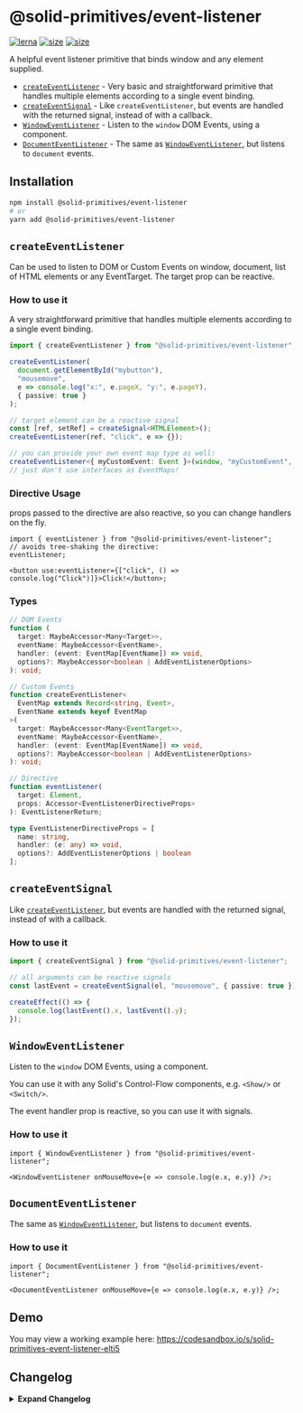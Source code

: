 # @solid-primitives/event-listener

[![lerna](https://img.shields.io/badge/maintained%20with-lerna-cc00ff.svg?style=for-the-badge)](https://lerna.js.org/)
[![size](https://img.shields.io/bundlephobia/minzip/@solid-primitives/event-listener?style=for-the-badge)](https://bundlephobia.com/package/@solid-primitives/event-listener)
[![size](https://img.shields.io/npm/v/@solid-primitives/event-listener?style=for-the-badge)](https://www.npmjs.com/package/@solid-primitives/event-listener)

A helpful event listener primitive that binds window and any element supplied.

- [`createEventListener`](#createEventListener) - Very basic and straightforward primitive that handles multiple elements according to a single event binding.
- [`createEventSignal`](#createEventListener) - Like `createEventListener`, but events are handled with the returned signal, instead of with a callback.
- [`WindowEventListener`](#WindowEventListener) - Listen to the `window` DOM Events, using a component.
- [`DocumentEventListener`](#DocumentEventListener) - The same as [`WindowEventListener`](#WindowEventListener), but listens to `document` events.

## Installation

```bash
npm install @solid-primitives/event-listener
# or
yarn add @solid-primitives/event-listener
```

## `createEventListener`

Can be used to listen to DOM or Custom Events on window, document, list of HTML elements or any EventTarget. The target prop can be reactive.

### How to use it

A very straightforward primitive that handles multiple elements according to a single event binding.

```ts
import { createEventListener } from "@solid-primitives/event-listener";

createEventListener(
  document.getElementById("mybutton"),
  "mousemove",
  e => console.log("x:", e.pageX, "y:", e.pageY),
  { passive: true }
);

// target element can be a reactive signal
const [ref, setRef] = createSignal<HTMLElement>();
createEventListener(ref, "click", e => {});

// you can provide your own event map type as well:
createEventListener<{ myCustomEvent: Event }>(window, "myCustomEvent", () => console.log("yup!"));
// just don't use interfaces as EventMaps!
```

### Directive Usage

props passed to the directive are also reactive, so you can change handlers on the fly.

```tsx
import { eventListener } from "@solid-primitives/event-listener";
// avoids tree-shaking the directive:
eventListener;

<button use:eventListener={["click", () => console.log("Click")]}>Click!</button>;
```

### Types

```ts
// DOM Events
function (
  target: MaybeAccessor<Many<Target>>,
  eventName: MaybeAccessor<EventName>,
  handler: (event: EventMap[EventName]) => void,
  options?: MaybeAccessor<boolean | AddEventListenerOptions>
): void;

// Custom Events
function createEventListener<
  EventMap extends Record<string, Event>,
  EventName extends keyof EventMap
>(
  target: MaybeAccessor<Many<EventTarget>>,
  eventName: MaybeAccessor<EventName>,
  handler: (event: EventMap[EventName]) => void,
  options?: MaybeAccessor<boolean | AddEventListenerOptions>
): void;

// Directive
function eventListener(
  target: Element,
  props: Accessor<EventListenerDirectiveProps>
): EventListenerReturn;

type EventListenerDirectiveProps = [
  name: string,
  handler: (e: any) => void,
  options?: AddEventListenerOptions | boolean
];
```

## `createEventSignal`

Like [`createEventListener`](#createEventListener), but events are handled with the returned signal, instead of with a callback.

### How to use it

```ts
import { createEventSignal } from "@solid-primitives/event-listener";

// all arguments can be reactive signals
const lastEvent = createEventSignal(el, "mousemove", { passive: true });

createEffect(() => {
  console.log(lastEvent().x, lastEvent().y);
});
```

## `WindowEventListener`

Listen to the `window` DOM Events, using a component.

You can use it with any Solid's Control-Flow components, e.g. `<Show/>` or `<Switch/>`.

The event handler prop is reactive, so you can use it with signals.

### How to use it

```tsx
import { WindowEventListener } from "@solid-primitives/event-listener";

<WindowEventListener onMouseMove={e => console.log(e.x, e.y)} />;
```

## `DocumentEventListener`

The same as [`WindowEventListener`](#WindowEventListener), but listens to `document` events.

### How to use it

```tsx
import { DocumentEventListener } from "@solid-primitives/event-listener";

<DocumentEventListener onMouseMove={e => console.log(e.x, e.y)} />;
```

## Demo

You may view a working example here: https://codesandbox.io/s/solid-primitives-event-listener-elti5

## Changelog

<details>
<summary><b>Expand Changelog</b></summary>

0.0.100

First ported commit from react-use-event-listener.

1.1.4

Released a version with type mostly cleaned up.

1.2.3

Switched to a more idiomatic pattern: Warning: incompatible with the previous version!

1.2.5

Added CJS build.

1.2.6

Migrated to new build process.

1.3.0

**(minor breaking changes to type generics and returned functions)**
Primitive rewritten to provide better types and more reliable usage. Added DocumentEventListener & WindowEventListener components.

</details>
